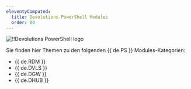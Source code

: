 ```yaml
---
eleventyComputed:
  title: Devolutions PowerShell Modules
  order: 80
---
```

![!!Devolutions PowerShell logo](https://webdevolutions.blob.core.windows.net/images/projects/server/logos/server-color-shadow.svg)  

Sie finden hier Themen zu den folgenden {{ de.PS }} Modules-Kategorien:  

* {{ de.RDM }} 
* {{ de.DVLS }} 
* {{ de.DGW }}
* {{ de.DHUB }}
